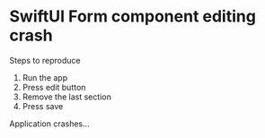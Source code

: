 # SwiftUI Form component editing crash

Steps to reproduce

1. Run the app
2. Press edit button
3. Remove the last section
4. Press save

Application crashes...
